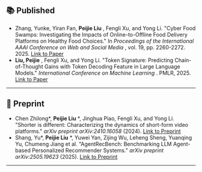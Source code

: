 ## 📚 **Published**

* Zhang, Yunke, Yiran Fan,  **Peijie Liu** , Fengli Xu, and Yong Li. "Cyber Food Swamps: Investigating the Impacts of Online-to-Offline Food Delivery Platforms on Healthy Food Choices." In   *Proceedings of the International AAAI Conference on Web and Social Media* , vol. 19, pp. 2260-2272. 2025.   [Link to Paper](https://link_to_paper_or_conference_website/)
* **Liu, Peijie** , Fengli Xu, and Yong Li. "Token Signature: Predicting Chain-of-Thought Gains with Token Decoding Feature in Large Language Models."  *International Conference on Machine Learning* . PMLR, 2025.  [Link to Paper](https://link_to_paper_or_conference_website/)

---

## 📄 **Preprint**

* Chen Zhilong*,  **Peijie Liu** *, Jinghua Piao, Fengli Xu, and Yong Li. "Shorter is different: Characterizing the dynamics of short-form video platforms." *arXiv preprint arXiv:2410.16058* (2024).  [Link to Preprint](https://arxiv.org/abs/2410.16058)
* Shang, Yu*,  **Peijie Liu** *, Yuwei Yan, Zijing Wu, Leheng Sheng, Yuanqing Yu, Chumeng Jiang et al. "AgentRecBench: Benchmarking LLM Agent-based Personalized Recommender Systems." *arXiv preprint arXiv:2505.19623* (2025).  [Link to Preprint](https://arxiv.org/abs/2505.19623)

---
